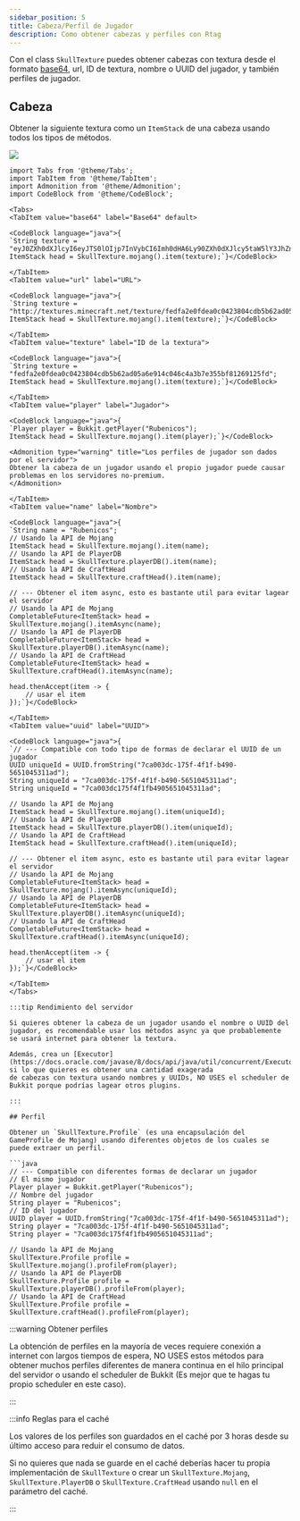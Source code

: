 ```yaml
---
sidebar_position: 5
title: Cabeza/Perfil de Jugador
description: Como obtener cabezas y perfiles con Rtag
---
```


Con el class `SkullTexture` puedes obtener cabezas con textura desde el formato [base64](https://en.wikipedia.org/wiki/Base64), url, ID de textura, nombre o UUID del jugador, y también perfiles de jugador.

## Cabeza

Obtener la siguiente textura como un `ItemStack` de una cabeza usando todos los tipos de métodos.

![](http://textures.minecraft.net/texture/fedfa2e0fdea0c0423804cdb5b62ad05a6e914c046c4a3b7e355bf81269125fd)

```mdx-code-block
import Tabs from '@theme/Tabs';
import TabItem from '@theme/TabItem';
import Admonition from '@theme/Admonition';
import CodeBlock from '@theme/CodeBlock';

<Tabs>
<TabItem value="base64" label="Base64" default>

<CodeBlock language="java">{
`String texture = "eyJ0ZXh0dXJlcyI6eyJTS0lOIjp7InVybCI6Imh0dHA6Ly90ZXh0dXJlcy5taW5lY3JhZnQubmV0L3RleHR1cmUvZmVkZmEyZTBmZGVhMGMwNDIzODA0Y2RiNWI2MmFkMDVhNmU5MTRjMDQ2YzRhM2I3ZTM1NWJmODEyNjkxMjVmZCJ9fQ==";
ItemStack head = SkullTexture.mojang().item(texture);`}</CodeBlock>

</TabItem>
<TabItem value="url" label="URL">

<CodeBlock language="java">{
`String texture = "http://textures.minecraft.net/texture/fedfa2e0fdea0c0423804cdb5b62ad05a6e914c046c4a3b7e355bf81269125fd";
ItemStack head = SkullTexture.mojang().item(texture);`}</CodeBlock>

</TabItem>
<TabItem value="texture" label="ID de la textura">

<CodeBlock language="java">{
`String texture = "fedfa2e0fdea0c0423804cdb5b62ad05a6e914c046c4a3b7e355bf81269125fd";
ItemStack head = SkullTexture.mojang().item(texture);`}</CodeBlock>

</TabItem>
<TabItem value="player" label="Jugador">

<CodeBlock language="java">{
`Player player = Bukkit.getPlayer("Rubenicos");
ItemStack head = SkullTexture.mojang().item(player);`}</CodeBlock>

<Admonition type="warning" title="Los perfiles de jugador son dados por el servidor">
Obtener la cabeza de un jugador usando el propio jugador puede causar problemas en los servidores no-premium.
</Admonition>

</TabItem>
<TabItem value="name" label="Nombre">

<CodeBlock language="java">{
`String name = "Rubenicos";
// Usando la API de Mojang
ItemStack head = SkullTexture.mojang().item(name);
// Usando la API de PlayerDB
ItemStack head = SkullTexture.playerDB().item(name);
// Usando la API de CraftHead
ItemStack head = SkullTexture.craftHead().item(name);

// --- Obtener el item async, esto es bastante util para evitar lagear el servidor
// Usando la API de Mojang
CompletableFuture<ItemStack> head = SkullTexture.mojang().itemAsync(name);
// Usando la API de PlayerDB
CompletableFuture<ItemStack> head = SkullTexture.playerDB().itemAsync(name);
// Usando la API de CraftHead
CompletableFuture<ItemStack> head = SkullTexture.craftHead().itemAsync(name);

head.thenAccept(item -> {
    // usar el item
});`}</CodeBlock>

</TabItem>
<TabItem value="uuid" label="UUID">

<CodeBlock language="java">{
`// --- Compatible con todo tipo de formas de declarar el UUID de un jugador
UUID uniqueId = UUID.fromString("7ca003dc-175f-4f1f-b490-5651045311ad");
String uniqueId = "7ca003dc-175f-4f1f-b490-5651045311ad";
String uniqueId = "7ca003dc175f4f1fb4905651045311ad";

// Usando la API de Mojang
ItemStack head = SkullTexture.mojang().item(uniqueId);
// Usando la API de PlayerDB
ItemStack head = SkullTexture.playerDB().item(uniqueId);
// Usando la API de CraftHead
ItemStack head = SkullTexture.craftHead().item(uniqueId);

// --- Obtener el item async, esto es bastante util para evitar lagear el servidor
// Usando la API de Mojang
CompletableFuture<ItemStack> head = SkullTexture.mojang().itemAsync(uniqueId);
// Usando la API de PlayerDB
CompletableFuture<ItemStack> head = SkullTexture.playerDB().itemAsync(uniqueId);
// Usando la API de CraftHead
CompletableFuture<ItemStack> head = SkullTexture.craftHead().itemAsync(uniqueId);

head.thenAccept(item -> {
    // usar el item
});`}</CodeBlock>

</TabItem>
</Tabs>

:::tip Rendimiento del servidor

Si quieres obtener la cabeza de un jugador usando el nombre o UUID del jugador, es recomendable usar los métodos async ya que probablemente se usará internet para obtener la textura.

Además, crea un [Executor](https://docs.oracle.com/javase/8/docs/api/java/util/concurrent/Executor.html) si lo que quieres es obtener una cantidad exagerada
de cabezas con textura usando nombres y UUIDs, NO USES el scheduler de Bukkit porque podrías lagear otros plugins.

:::

## Perfil

Obtener un `SkullTexture.Profile` (es una encapsulación del GameProfile de Mojang) usando diferentes objetos de los cuales se puede extraer un perfil.

```java
// --- Compatible con diferentes formas de declarar un jugador
// El mismo jugador
Player player = Bukkit.getPlayer("Rubenicos");
// Nombre del jugador
String player = "Rubenicos";
// ID del jugador
UUID player = UUID.fromString("7ca003dc-175f-4f1f-b490-5651045311ad");
String player = "7ca003dc-175f-4f1f-b490-5651045311ad";
String player = "7ca003dc175f4f1fb4905651045311ad";

// Usando la API de Mojang
SkullTexture.Profile profile = SkullTexture.mojang().profileFrom(player);
// Usando la API de PlayerDB
SkullTexture.Profile profile = SkullTexture.playerDB().profileFrom(player);
// Usando la API de CraftHead
SkullTexture.Profile profile = SkullTexture.craftHead().profileFrom(player);
```

:::warning Obtener perfiles

La obtención de perfiles en la mayoría de veces requiere conexión a internet con largos tiempos de espera, NO USES estos
métodos para obtener muchos perfiles diferentes de manera continua en el hilo principal del servidor o usando el scheduler de Bukkit
(Es mejor que te hagas tu propio scheduler en este caso).

:::

:::info Reglas para el caché

Los valores de los perfiles son guardados en el caché por 3 horas desde su último acceso para reduir el consumo de datos.

Si no quieres que nada se guarde en el caché deberías hacer tu propia implementación de `SkullTexture` o crear un
`SkullTexture.Mojang`, `SkullTexture.PlayerDB` o `SkullTexture.CraftHead` usando `null` en el parámetro del caché.

:::
